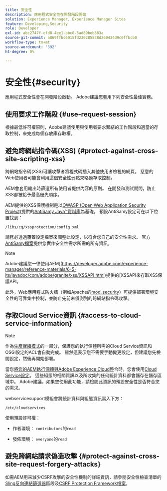 ```yaml
---
title: 安全性
description: 應用程式安全性在開發階段開始
solution: Experience Manager, Experience Manager Sites
feature: Developing,Security
role: Developer
exl-id: abc2747f-cfd8-4ee1-bbc0-5ad89beb383a
source-git-commit: a869ffbc6015fd230285838d260434d9c0ffbcb0
workflow-type: tm+mt
source-wordcount: '392'
ht-degree: 0%

---
```


# 安全性{#security}

應用程式安全性會在開發階段啟動。 Adobe建議您套用下列安全性最佳實務。

## 使用要求工作階段 {#use-request-session}

根據最低許可權原則，Adobe建議使用與使用者要求繫結的工作階段和適當的存取控制，來完成每個存放庫存取權。

## 避免跨網站指令碼(XSS) {#protect-against-cross-site-scripting-xss}

跨網站指令碼(XSS)可讓攻擊者將程式碼插入其他使用者檢視的網頁。 惡意的Web使用者可能會利用這個安全性弱點來略過存取控制。

AEM會套用輸出時篩選所有使用者提供內容的原則。 在開發和測試期間，防止XSS都被給予最高優先順序。

AEM提供的XSS保護機制是以[OWASP (Open Web Application Security Project)](https://owasp.org/)提供的[AntiSamy Java™資料庫](https://wiki.owasp.org/index.php/Category:OWASP_AntiSamy_Project)為基礎。 預設AntiSamy設定可在以下位置找到：

`/libs/cq/xssprotection/config.xml`

請務必透過覆蓋設定檔案來調整此設定，以符合您自己的安全性需求。 官方[AntiSamy檔案](https://wiki.owasp.org/index.php/Category:OWASP_AntiSamy_Project)提供您實作安全性需求所需的所有資訊。

>[!NOTE]
>
>Adobe建議您一律使用AEM](https://developer.adobe.com/experience-manager/reference-materials/6-5-lts/javadoc/com/adobe/granite/xss/XSSAPI.html)提供的[XSSAPI來存取XSS保護API。

此外，Web應用程式防火牆（例如Apache的[mod_security](https://www.modsecurity.org)）可提供部署環境安全性的可靠集中控制，並防止先前未偵測到的跨網站指令碼攻擊。

## 存取Cloud Service資訊 {#access-to-cloud-service-information}

>[!NOTE]
>
>作為[生產就緒模式](/help/sites-administering/production-ready.md)的一部分，保護您的執行個體所需的Cloud Service資訊和OSGi設定的ACL會自動完成。 雖然這表示您不需要手動變更設定，但建議您先檢閱設定，然後再開始部署。

當您[將您的AEM執行個體與Adobe Experience Cloud](/help/sites-administering/marketing-cloud.md)整合時，您會使用[Cloud Service設定](/help/sites-developing/extending-cloud-config.md)。 這些組態的相關資訊以及所收集的任何統計資料都會儲存在儲存區域中。 Adobe建議，如果您使用此功能，請檢閱此資訊的預設安全性是否符合您的需求。

webservicesupport模組會將統計資料與組態資訊寫入下方：

`/etc/cloudservices`

使用預設許可權：

* 作者環境： `contributors`的`read`

* 發佈環境： `everyone`的`read`

## 避免跨網站請求偽造攻擊 {#protect-against-cross-site-request-forgery-attacks}

如需AEM用來減少CSRF攻擊的安全性機制的詳細資訊，請參閱安全性檢查清單的[Sling反向連結篩選器](/help/sites-administering/security-checklist.md#protect-against-cross-site-request-forgery)區段及[CSRF Protection Framework檔案](/help/sites-developing/csrf-protection.md)。
